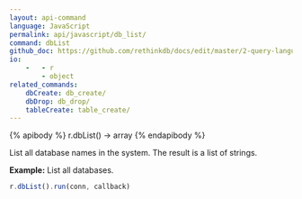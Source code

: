 ```yaml
---
layout: api-command 
language: JavaScript
permalink: api/javascript/db_list/
command: dbList
github_doc: https://github.com/rethinkdb/docs/edit/master/2-query-language/api/javascript/manipulating-databases/dbList.md
io:
    -   - r
        - object
related_commands:
    dbCreate: db_create/
    dbDrop: db_drop/
    tableCreate: table_create/
---
```


{% apibody %}
r.dbList() → array
{% endapibody %}

List all database names in the system. The result is a list of strings.

__Example:__ List all databases.

```js
r.dbList().run(conn, callback)
```
